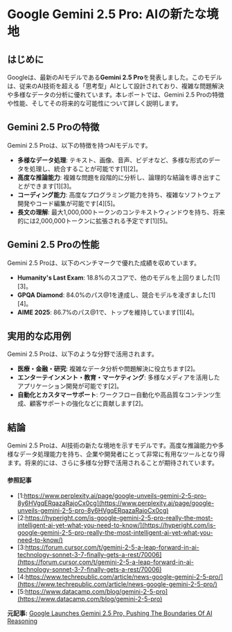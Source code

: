 # Google Gemini 2.5 Pro: AIの新たな境地

## はじめに

Googleは、最新のAIモデルである**Gemini 2.5 Pro**を発表しました。このモデルは、従来のAI技術を超える「思考型」AIとして設計されており、複雑な問題解決や多様なデータの分析に優れています。本レポートでは、Gemini 2.5 Proの特徴や性能、そしてその将来的な可能性について詳しく説明します。

## Gemini 2.5 Proの特徴

Gemini 2.5 Proは、以下の特徴を持つAIモデルです。

- **多様なデータ処理**: テキスト、画像、音声、ビデオなど、多様な形式のデータを処理し、統合することが可能です[1][2]。
- **高度な推論能力**: 複雑な問題を段階的に分析し、論理的な結論を導き出すことができます[1][3]。
- **コーディング能力**: 高度なプログラミング能力を持ち、複雑なソフトウェア開発やコード編集が可能です[4][5]。
- **長文の理解**: 最大1,000,000トークンのコンテキストウィンドウを持ち、将来的には2,000,000トークンに拡張される予定です[1][5]。

## Gemini 2.5 Proの性能

Gemini 2.5 Proは、以下のベンチマークで優れた成績を収めています。

- **Humanity's Last Exam**: 18.8%のスコアで、他のモデルを上回りました[1][3]。
- **GPQA Diamond**: 84.0%のパス@1を達成し、競合モデルを凌ぎました[1][4]。
- **AIME 2025**: 86.7%のパス@1で、トップを維持しています[1][4]。

## 実用的な応用例

Gemini 2.5 Proは、以下のような分野で活用されます。

- **医療・金融・研究**: 複雑なデータ分析や問題解決に役立ちます[2]。
- **エンターテインメント・教育・マーケティング**: 多様なメディアを活用したアプリケーション開発が可能です[2]。
- **自動化とカスタマーサポート**: ワークフロー自動化や高品質なコンテンツ生成、顧客サポートの強化などに貢献します[2]。

## 結論

Gemini 2.5 Proは、AI技術の新たな境地を示すモデルです。高度な推論能力や多様なデータ処理能力を持ち、企業や開発者にとって非常に有用なツールとなり得ます。将来的には、さらに多様な分野で活用されることが期待されています。

#### 参照記事
- [1:https://www.perplexity.ai/page/google-unveils-gemini-2-5-pro-8y6HVgqERqazaRajoCx0cg](https://www.perplexity.ai/page/google-unveils-gemini-2-5-pro-8y6HVgqERqazaRajoCx0cg)
- [2:https://hyperight.com/is-google-gemini-2-5-pro-really-the-most-intelligent-ai-yet-what-you-need-to-know/](https://hyperight.com/is-google-gemini-2-5-pro-really-the-most-intelligent-ai-yet-what-you-need-to-know/)
- [3:https://forum.cursor.com/t/gemini-2-5-a-leap-forward-in-ai-technology-sonnet-3-7-finally-gets-a-rest/70006](https://forum.cursor.com/t/gemini-2-5-a-leap-forward-in-ai-technology-sonnet-3-7-finally-gets-a-rest/70006)
- [4:https://www.techrepublic.com/article/news-google-gemini-2-5-pro/](https://www.techrepublic.com/article/news-google-gemini-2-5-pro/)
- [5:https://www.datacamp.com/blog/gemini-2-5-pro](https://www.datacamp.com/blog/gemini-2-5-pro)


**元記事:** [Google Launches Gemini 2.5 Pro, Pushing The Boundaries Of AI Reasoning](https://www.forbes.com/sites/janakirammsv/2025/03/27/google-launches-gemini-25-pro-pushing-the-boundaries-of-ai-reasoning/)